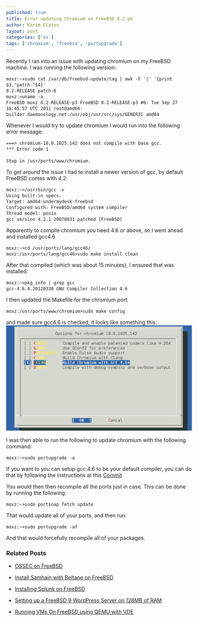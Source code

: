 ```yaml
---
published: true
title: Error updating Chromium on FreeBSD 8.2-p6
author: Karim Elatov
layout: post
categories: ['os']
tags: ['chromium', 'freebsd', 'portupgrade']
---
```


Recently I ran into an issue with updating chromium on my FreeBSD machine. I was running the following version:

	moxz:~>sudo cat /var/db/freebsd-update/tag | awk -F '|' '{print $3,"patch-"$4}'
	8.2-RELEASE patch-6
	moxz:>uname -a
	FreeBSD moxz 8.2-RELEASE-p3 FreeBSD 8.2-RELEASE-p3 #0: Tue Sep 27 18:45:57 UTC 2011 root@amd64-builder.daemonology.net:/usr/obj/usr/src/sys/GENERIC amd64

Whenever I would try to update chromium I would run into the following error message:


	===> chromium-18.0.1025.142 does not compile with base gcc.
	*** Error code 1

	Stop in /usr/ports/www/chromium.


To get around the issue I had to install a newer version of gcc, by default FreeBSD comes with 4.2:


	moxz:~>/usr/bin/gcc -v
	Using built-in specs.
	Target: amd64-undermydesk-freebsd
	Configured with: FreeBSD/amd64 system compiler
	Thread model: posix
	gcc version 4.2.1 20070831 patched [FreeBSD]


Apparently to compile chromium you need 4.6 or above, so I went ahead and installed gcc4.6


	moxz:~>cd /usr/ports/lang/gcc46/
	moxz:/usr/ports/lang/gcc46>sudo make install clean


After that compiled (which was about 15 minutes), I ensured that was installed:


	moxz:~>pkg_info | grep gcc
	gcc-4.6.4.20120330 GNU Compiler Collection 4.6


I then updated the Makefile for the chromium port


	moxz:/usr/ports/www/chromium>sudo make config


and made sure gcc4.6 is checked, it looks like something this:
![make_config_chromium_fb8_2](https://github.com/elatov/uploads/raw/master/2012/04/make_config_chromium_fb8_2.png)

I was then able to run the following to update chromium with the following command:


	moxz:~>sudo portupgrade -a


If you want to you can setup gcc 4.6 to be your default compiler, you can do that by following the instructions at this [Commit](http://svnweb.freebsd.org/base/head/UPDATING?r1=255348&r2=255347&pathrev=255348)

You would then then recompile all the ports just in case. This can be done by running the following:


	moxz:~>sudo portsnap fetch update


That would update all of your ports, and then run:


	moxz:~>sudo portupgrade -af


And that would forcefully recompile all of your packages.

### Related Posts

- [OSSEC on FreeBSD](/2014/04/ossec-freebsd/)
- [Install Samhain with Beltane on FreeBSD](/2014/03/install-samhain-beltane-freebsd/)
- [Installing Splunk on FreeBSD](/2013/12/installing-splunk-freebsd/)
- [Setting up a FreeBSD 9 WordPress Server on 128MB of RAM](http://virtuallyhyper.com/2013/04/setting-up-freebsd-9-wordpress-server-on-128mb-of-ram/)

- [Running VMs On FreeBSD using QEMU with VDE](/2013/02/running-vms-on-freebsd-using-qemu-with-vde/)

